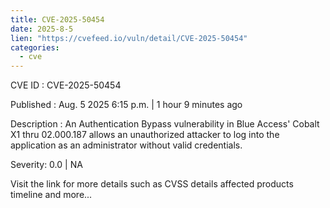 ```yaml
--- 
title: CVE-2025-50454
date: 2025-8-5
lien: "https://cvefeed.io/vuln/detail/CVE-2025-50454"
categories:
  - cve
---
```


CVE ID : CVE-2025-50454

Published :  Aug. 5
2025
6:15 p.m. | 1 hour
9 minutes ago

Description : An Authentication Bypass vulnerability in Blue Access' Cobalt X1 thru 02.000.187 allows an unauthorized attacker to log into the application as an administrator without valid credentials.

Severity: 0.0 | NA

Visit the link for more details
such as CVSS details
affected products
timeline
and more...
